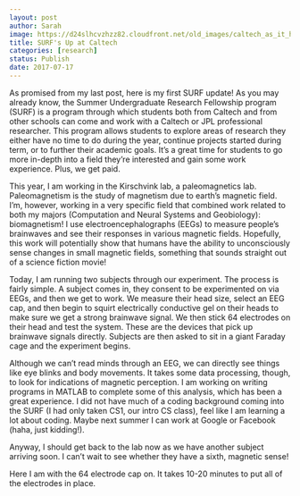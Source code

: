 ```yaml
---
layout: post
author: Sarah
image: https://d24slhcvzhzz82.cloudfront.net/old_images/caltech_as_it_happens/6a0105349b8251970b01bb09ace185970d.jpg
title: SURF's Up at Caltech
categories: [research]
status: Publish
date: 2017-07-17
---
```



As promised from my last post, here is my first SURF update! As you may already know, the Summer Undergraduate Research Fellowship program (SURF) is a program through which students both from Caltech and from other schools can come and work with a Caltech or JPL professional researcher. This program allows students to explore areas of research they either have no time to do during the year, continue projects started during term, or to further their academic goals. It’s a great time for students to go more in-depth into a field they’re interested and gain some work experience. Plus, we get paid.

This year, I am working in the Kirschvink lab, a paleomagnetics lab. Paleomagnetism is the study of magnetism due to earth’s magnetic field. I’m, however, working in a very specific field that combined work related to both my majors (Computation and Neural Systems and Geobiology): biomagnetism! I use electroencephalographs (EEGs) to measure people’s brainwaves and see their responses in various magnetic fields. Hopefully, this work will potentially show that humans have the ability to unconsciously sense changes in small magnetic fields, something that sounds straight out of a science fiction movie!

Today, I am running two subjects through our experiment. The process is fairly simple. A subject comes in, they consent to be experimented on via EEGs, and then we get to work. We measure their head size, select an EEG cap, and then begin to squirt electrically conductive gel on their heads to make sure we get a strong brainwave signal. We then stick 64 electrodes on their head and test the system. These are the devices that pick up brainwave signals directly. Subjects are then asked to sit in a giant Faraday cage and the experiment begins.

Although we can’t read minds through an EEG, we can directly see things like eye blinks and body movements. It takes some data processing, though, to look for indications of magnetic perception. I am working on writing programs in MATLAB to complete some of this analysis, which has been a great experience. I did not have much of a coding background coming into the SURF (I had only taken CS1, our intro CS class), feel like I am learning a lot about coding. Maybe next summer I can work at Google or Facebook (haha, just kidding!).

Anyway, I should get back to the lab now as we have another subject arriving soon. I can’t wait to see whether they have a sixth, magnetic sense!

Here I am with the 64 electrode cap on. It takes 10-20 minutes to put all of the electrodes in place.


